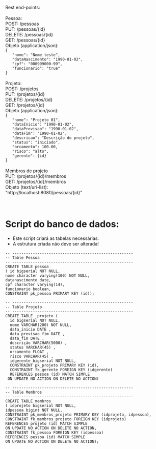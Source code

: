 Rest end-points:<br/>
<br/>
Pessoa:<br/>
POST: /pessoas <br/>
PUT: /pessoas/{id} <br/>
DELETE: /pessoas/{id} <br/>
GET: /pessoas/{id} <br/>
Objeto (application/json): <br/>
`{`   <br/>
`	"nome": "Nome teste",`<br/>
`	"dataNascimento": "1990-01-02",`<br/>
`	"cpf": "000999000-99",`<br/>
`	"funcionario": "true"`<br/>
`}`<br/>
<br/>
Projeto:<br/>
POST: /projetos<br/>
PUT: /projetos/{id}<br/>
DELETE: /projetos/{id}<br/>
GET: /projetos/{id}<br/>
Objeto (application/json):<br/>
`{  ` <br/>
`	"nome": "Projeto 01",`<br/>
`	"dataInicio": "1990-01-02",`<br/>
`	"dataPrevisao": "1990-01-02",`<br/>
`	"dataFim": "1990-01-02",`<br/>
`	"descricao": "Descrição do projeto",`<br/>
`	"status": "iniciado",`<br/>
`	"orcamento": 100.00,`<br/>
`	"risco": "alto",`<br/>
`	"gerente": {id}`<br/>
`}`<br/>
<br/>
Membros de projeto <br/>
PUT: /projetos/{id}/membros<br/>
GET: /projetos/{id}/membros<br/>
Objeto (text/uri-list):<br/>
"http://localhost:8080/pessoas/{id}"<br/>
<br/>
<br/>
# Script do banco de dados:

* Este script criará as tabelas necessárias.
* A estrutura criada não deve ser alterada!

`-- -----------------------------------------------------`<br/>
`-- Table Pessoa`<br/>
`-- -----------------------------------------------------`<br/>
`CREATE TABLE pessoa`<br/>
`( id bigserial NOT NULL,`<br/>
`nome character varying(100) NOT NULL,`<br/>
`datanascimento date,`<br/>
`cpf character varying(14),`<br/>
`funcionario boolean,`<br/>
`CONSTRAINT pk_pessoa PRIMARY KEY (id));`<br/>


`-- -----------------------------------------------------`<br/>
`-- Table Projeto`<br/>
`-- -----------------------------------------------------`<br/>
`CREATE TABLE  projeto (`<br/>
`  id bigserial NOT NULL,`<br/>
`  nome VARCHAR(200) NOT NULL,`<br/>
`  data_inicio DATE ,`<br/>
`  data_previsao_fim DATE ,`<br/>
`  data_fim DATE ,`<br/>
`  descrição VARCHAR(5000) ,`<br/>
`  status VARCHAR(45) ,`<br/>
`  orcamento FLOAT ,`<br/>
`  risco VARCHAR(45) ,`<br/>
`  idgerente bigserial NOT NULL,`<br/>
`  CONSTRAINT pk_projeto PRIMARY KEY (id),`<br/>
`  CONSTRAINT fk_gerente FOREIGN KEY (idgerente)`<br/>
`  REFERENCES pessoa (id) MATCH SIMPLE`<br/>
`  ON UPDATE NO ACTION ON DELETE NO ACTION) `<br/>


`-- -----------------------------------------------------`<br/>
`-- Table Membros`<br/>
`-- -----------------------------------------------------`<br/>
`CREATE TABLE membros`<br/>
`( idprojeto bigserial NOT NULL, `<br/>
`idpessoa bigint NOT NULL,  `<br/>
`CONSTRAINT pk_membros_projeto PRIMARY KEY (idprojeto, idpessoa),`<br/>
`CONSTRAINT fk_membros_projeto FOREIGN KEY (idprojeto)`<br/>
`REFERENCES projeto (id) MATCH SIMPLE`<br/>
`ON UPDATE NO ACTION ON DELETE NO ACTION,`<br/>
`CONSTRAINT fk_pessoa FOREIGN KEY (idpessoa)`<br/>
`REFERENCES pessoa (id) MATCH SIMPLE`<br/>
`ON UPDATE NO ACTION ON DELETE NO ACTION);`<br/>


